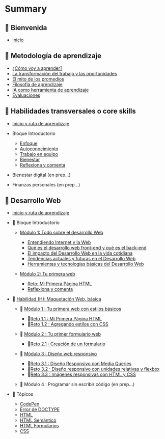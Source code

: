 # Summary

## 💜 Bienvenida

* [Inicio](README.md)

## 📑 Metodología de aprendizaje

* [¿Cómo voy a aprender?](curriculum_model/lea_model_01_overview.md)
* [La transformación del trabajo y las oportunidades](curriculum_model/lea_model_02_work.md)
* [El mito de los promedios](curriculum_model/lea_model_03_average.md)
* [Filosofía de aprendizaje](curriculum_model/lea_model_04_philosophy.md)
* [IA como herramienta de aprendizaje](curriculum_model/lea_model_05_ai.md)
* [Evaluaciones](curriculum_model/lea_model_06_assessment.md)

## 🌈 Habilidades transversales o core skills

* [Inicio y ruta de aprendizaje](curriculum_lif/lea_lif_overview.md)

* Bloque Introductorio
  
  * [Enfoque](curriculum_lif/lea_lif_enfoque.md)
  * [Autoconocimiento](curriculum_lif/self_awareness/lea_lif_selfawareness.md)
  * [Trabajo en equipo](curriculum_lif/teamwork/lea_lif_teamwork.md)    
  * [Bienestar](curriculum_lif/wellbeign/lea_lif_wellbeign_intro.md)
  * [Reflexiona y comenta](curriculum_lif/lea_lif_overview_closing.md)

* Bienestar digital (en prep...)

* Finanzas personales (en prep...)

## 🔵 Desarrollo Web

* [Inicio y ruta de aprendizaje](curriculum_dev/lea_dev_overview.md)

* 🔵 Bloque Introductorio
  
  * [Módulo 1: Todo sobre el desarrollo Web](curriculum_dev/activities/00_01_00_all_about.md)
    
    * [Entendiendo Internet y la Web](curriculum_dev/activities/00_01_01_internet_web.md)
    * [Qué es el desarrollo web front-end y qué es el back-end](curriculum_dev/activities/00_01_02_web_dev.md)
    * [El impacto del Desarrollo Web en la vida cotidiana](curriculum_dev/activities/00_01_03_dev_life.md)
    * [Tendencias actuales y futuras en el Desarrollo Web](curriculum_dev/activities/00_01_04_dev_trends.md)
    * [Herramientas y tecnologías básicas del Desarrollo Web](curriculum_dev/activities/00_01_05_dev_tools.md)
  
  * [Módulo 2: Tu primera web](curriculum_dev/activities/00_02_00_practice.md)
    
    * [Reto: Mi Primera Página HTML](curriculum_dev/activities/00_02_01_myfirst.md)
    * [Reflexiona y comenta](curriculum_dev/activities/00_02_02_close.md)

* 🔵 [Habilidad (H): Maquetación Web, básica](curriculum_dev/activities/01_00_00_overview.md)
  
  * 🔷 [Módulo 1 : Tu primera web con estilos básicos](curriculum_dev/activities/01_01_00_modulo_myFirstWeb.md)
  
    * 🔹[Reto 1.1 : Mi Primera Página HTML](curriculum_dev/activities/01_01_00_modulo_myFirstWeb.md)
    * 🔹[Reto 1.2 : Agregando estilos con CSS](curriculum_dev/activities/01_01_02_project_add_CSS.md)
    
  * 🔷 [Módulo 2 : Tu primer formulario web](curriculum_dev/activities/01_02_00_modulo_form.md)
  
    * 🔹[Reto 2.1 : Creación de un formulario](curriculum_dev/activities/01_02_01_project_formulario.md)
    
  * 🔷 [Módulo 3 : Diseño web responsivo](curriculum_dev/activities/01_03_00_modulo_responsive.md)
  
    * 🔹[Reto 3.1 : Diseño Responsivo con Media Queries](curriculum_dev/activities/01_03_01_project_responsive_mediaqueries.md)
    * 🔹[Reto 3.2 : Diseño responsivo con unidades relativas y flexbox](curriculum_dev/activities/01_03_02_project_responsive_flexbox.md)
    * 🔹[Reto 3.3 : Imágenes responsivas con HTML y CSS](curriculum_dev/activities/01_03_03_project_responsive_images.md)
    
  * 🔷 Módulo 4 : Programar sin escribir código (en prep...)

* 🔵 Tópicos
  
  * [CodePen](curriculum_dev/topics/editors_codepen.md)
  * [Error de DOCTYPE](curriculum_dev/topics/editors_codepen_doctype.md)
  * [HTML](curriculum_dev/topics/html.md)
  * [HTML Semántico](curriculum_dev/topics/html_semantic.md)
  * [HTML Formularios](curriculum_dev/topics/html_forms.md)
  * [CSS](curriculum_dev/topics/css.md)
